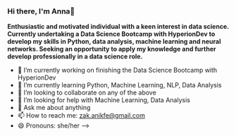 ### Hi there, I'm Anna👋

**Enthusiastic and motivated individual with a keen interest in data science. Currently undertaking a Data Science Bootcamp with HyperionDev to develop my skills in Python, data analysis, machine learning and neural networks. Seeking an opportunity to apply my knowledge and further develop professionally in a data science role.**

- 🔭 I’m currently working on finishing the Data Science Bootcamp with HyperionDev
- 🌱 I’m currently learning Python, Machine Learning, NLP, Data Analysis
- 👯 I’m looking to collaborate on any of the above
- 🤔 I’m looking for help with Machine Learning, Data Analysis
- 💬 Ask me about anything
- 📫 How to reach me: zak.anikfe@gmail.com
- 😄 Pronouns: she/her
-->
